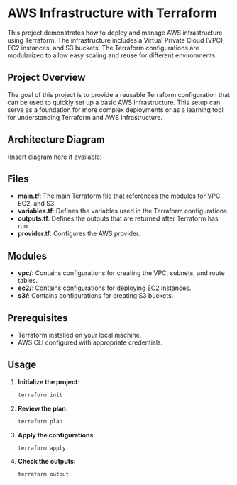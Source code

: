 # AWS Infrastructure with Terraform

This project demonstrates how to deploy and manage AWS infrastructure using Terraform. The infrastructure includes a Virtual Private Cloud (VPC), EC2 instances, and S3 buckets. The Terraform configurations are modularized to allow easy scaling and reuse for different environments.

## Project Overview

The goal of this project is to provide a reusable Terraform configuration that can be used to quickly set up a basic AWS infrastructure. This setup can serve as a foundation for more complex deployments or as a learning tool for understanding Terraform and AWS infrastructure.

## Architecture Diagram

(Insert diagram here if available)

## Files

- **main.tf**: The main Terraform file that references the modules for VPC, EC2, and S3.
- **variables.tf**: Defines the variables used in the Terraform configurations.
- **outputs.tf**: Defines the outputs that are returned after Terraform has run.
- **provider.tf**: Configures the AWS provider.

## Modules

- **vpc/**: Contains configurations for creating the VPC, subnets, and route tables.
- **ec2/**: Contains configurations for deploying EC2 instances.
- **s3/**: Contains configurations for creating S3 buckets.

## Prerequisites

- Terraform installed on your local machine.
- AWS CLI configured with appropriate credentials.

## Usage

1. **Initialize the project**:
   ```bash
   terraform init
2. **Review the plan**:
   ```bash
   terraform plan
3. **Apply the configurations**:
   ```bash
   terraform apply
4. **Check the outputs**:
   ```bash
   terraform output
